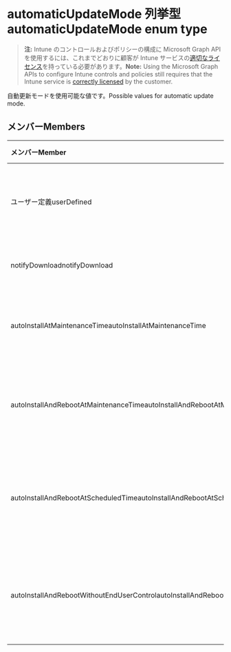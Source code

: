 # <a name="automaticupdatemode-enum-type"></a><span data-ttu-id="528d9-101">automaticUpdateMode 列挙型</span><span class="sxs-lookup"><span data-stu-id="528d9-101">automaticUpdateMode enum type</span></span>

> <span data-ttu-id="528d9-102">**注:** Intune のコントロールおよびポリシーの構成に Microsoft Graph API を使用するには、これまでどおりに顧客が Intune サービスの[適切なライセンス](https://go.microsoft.com/fwlink/?linkid=839381)を持っている必要があります。</span><span class="sxs-lookup"><span data-stu-id="528d9-102">**Note:** Using the Microsoft Graph APIs to configure Intune controls and policies still requires that the Intune service is [correctly licensed](https://go.microsoft.com/fwlink/?linkid=839381) by the customer.</span></span>

<span data-ttu-id="528d9-103">自動更新モードを使用可能な値です。</span><span class="sxs-lookup"><span data-stu-id="528d9-103">Possible values for automatic update mode.</span></span>
## <a name="members"></a><span data-ttu-id="528d9-104">メンバー</span><span class="sxs-lookup"><span data-stu-id="528d9-104">Members</span></span>
|<span data-ttu-id="528d9-105">メンバー</span><span class="sxs-lookup"><span data-stu-id="528d9-105">Member</span></span>|<span data-ttu-id="528d9-106">値</span><span class="sxs-lookup"><span data-stu-id="528d9-106">Value</span></span>|<span data-ttu-id="528d9-107">説明</span><span class="sxs-lookup"><span data-stu-id="528d9-107">Description</span></span>|
|:---|:---|:---|
|<span data-ttu-id="528d9-108">ユーザー定義</span><span class="sxs-lookup"><span data-stu-id="528d9-108">userDefined</span></span>|<span data-ttu-id="528d9-109">0</span><span class="sxs-lookup"><span data-stu-id="528d9-109">0</span></span>|<span data-ttu-id="528d9-110">ユーザー定義、既定値、ない目的。</span><span class="sxs-lookup"><span data-stu-id="528d9-110">User Defined, default value, no intent.</span></span>|
|<span data-ttu-id="528d9-111">notifyDownload</span><span class="sxs-lookup"><span data-stu-id="528d9-111">notifyDownload</span></span>|<span data-ttu-id="528d9-112">1</span><span class="sxs-lookup"><span data-stu-id="528d9-112">1</span></span>|<span data-ttu-id="528d9-113">ダウンロード時に通知します。</span><span class="sxs-lookup"><span data-stu-id="528d9-113">Notify on download.</span></span>|
|<span data-ttu-id="528d9-114">autoInstallAtMaintenanceTime</span><span class="sxs-lookup"><span data-stu-id="528d9-114">autoInstallAtMaintenanceTime</span></span>|<span data-ttu-id="528d9-115">2</span><span class="sxs-lookup"><span data-stu-id="528d9-115">2</span></span>|<span data-ttu-id="528d9-116">メンテナンス時に自動インストールします。</span><span class="sxs-lookup"><span data-stu-id="528d9-116">Auto-install at maintenance time.</span></span>|
|<span data-ttu-id="528d9-117">autoInstallAndRebootAtMaintenanceTime</span><span class="sxs-lookup"><span data-stu-id="528d9-117">autoInstallAndRebootAtMaintenanceTime</span></span>|<span data-ttu-id="528d9-118">3</span><span class="sxs-lookup"><span data-stu-id="528d9-118">3</span></span>|<span data-ttu-id="528d9-119">自動インストールおよびメンテナンス時に再起動します。</span><span class="sxs-lookup"><span data-stu-id="528d9-119">Auto-install and reboot at maintenance time.</span></span>|
|<span data-ttu-id="528d9-120">autoInstallAndRebootAtScheduledTime</span><span class="sxs-lookup"><span data-stu-id="528d9-120">autoInstallAndRebootAtScheduledTime</span></span>|<span data-ttu-id="528d9-121">4</span><span class="sxs-lookup"><span data-stu-id="528d9-121">4</span></span>|<span data-ttu-id="528d9-122">自動インストールし、スケジュールされた時刻に再起動します。</span><span class="sxs-lookup"><span data-stu-id="528d9-122">Auto-install and reboot at scheduled time.</span></span>|
|<span data-ttu-id="528d9-123">autoInstallAndRebootWithoutEndUserControl</span><span class="sxs-lookup"><span data-stu-id="528d9-123">autoInstallAndRebootWithoutEndUserControl</span></span>|<span data-ttu-id="528d9-124">5</span><span class="sxs-lookup"><span data-stu-id="528d9-124">5</span></span>|<span data-ttu-id="528d9-125">自動インストールし、エンドユーザーの制御に再起動します</span><span class="sxs-lookup"><span data-stu-id="528d9-125">Auto-install and restart without end-user control</span></span>|



